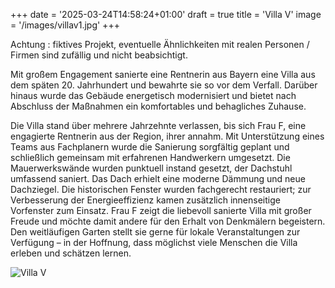 +++
date = '2025-03-24T14:58:24+01:00'
draft = true
title = 'Villa V'
image = '/images/villav1.jpg'
+++


Achtung : fiktives Projekt, eventuelle Ähnlichkeiten mit realen Personen / Firmen sind zufällig und nicht beabsichtigt. 
<br>

Mit großem Engagement sanierte eine Rentnerin aus Bayern eine Villa aus dem späten 20. Jahrhundert und bewahrte sie so vor dem Verfall. Darüber hinaus wurde das Gebäude energetisch modernisiert und bietet nach Abschluss der Maßnahmen ein komfortables und behagliches Zuhause.


Die Villa stand über mehrere Jahrzehnte verlassen, bis sich Frau F, eine engagierte Rentnerin aus der Region, ihrer annahm. Mit Unterstützung eines Teams aus Fachplanern wurde die Sanierung sorgfältig geplant und schließlich gemeinsam mit erfahrenen Handwerkern umgesetzt.
Die Mauerwerkswände wurden punktuell instand gesetzt, der Dachstuhl umfassend saniert. Das Dach erhielt eine moderne Dämmung und neue Dachziegel. Die historischen Fenster wurden fachgerecht restauriert; zur Verbesserung der Energieeffizienz kamen zusätzlich innenseitige Vorfenster zum Einsatz.
Frau F zeigt die liebevoll sanierte Villa mit großer Freude und möchte damit andere für den Erhalt von Denkmälern begeistern. Den weitläufigen Garten stellt sie gerne für lokale Veranstaltungen zur Verfügung – in der Hoffnung, dass möglichst viele Menschen die Villa erleben und schätzen lernen.

 



![Villa V](/images/villav1.jpg)

